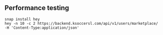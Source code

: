 ## Performance testing
```
snap install hey
hey -n 10 -c 2 https://backend.ksoccersl.com/api/v1/users/marketplace/ -H 'Content-Type:application/json'
```
